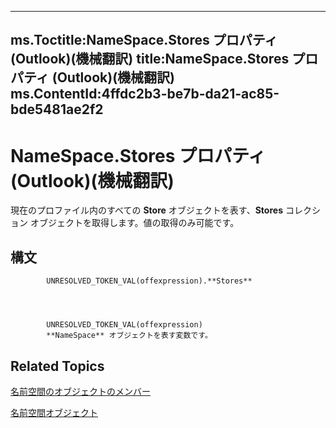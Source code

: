 

---
ms.Toctitle:NameSpace.Stores プロパティ (Outlook)(機械翻訳)
title:NameSpace.Stores プロパティ (Outlook)(機械翻訳)
ms.ContentId:4ffdc2b3-be7b-da21-ac85-bde5481ae2f2
---
# NameSpace.Stores プロパティ (Outlook)(機械翻訳)




現在のプロファイル内のすべての **Store** オブジェクトを表す、**Stores** コレクション オブジェクトを取得します。値の取得のみ可能です。

## 構文

            UNRESOLVED_TOKEN_VAL(offexpression).**Stores**




            UNRESOLVED_TOKEN_VAL(offexpression)
            **NameSpace** オブジェクトを表す変数です。



## Related Topics

[名前空間のオブジェクトのメンバー](d7a978a3-a2c8-6195-c5f8-af8773500456.md)

[名前空間オブジェクト](f0dcaa19-07f5-5d42-a3bf-2e42b7885644.md)




